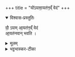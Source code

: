 +++
title = "यो॑ऽपामा॒यत॑न॒व्ँ वेद॑"
+++
<details open><summary>विश्वास-प्रस्तुतिः</summary>

यो॒॑ ऽपाम् आ॒यत॑न॒व्ँ वेद॑  
आ॒यत॑नवान् भवति ।
</details>

<details><summary>मूलम्</summary>

यो॑ऽपामा॒यत॑न॒व्ँ वेद॑ ।  
आ॒यत॑नवान्भवति ।
</details>

<details><summary>भट्टभास्कर-टीका</summary>

आयतनं स्थानं कारणम् ।  
तच्च यथासम्भवं यथाकथञ्चित् कल्प्यम् ।  
ज्ञानमात्रं फलाय भवति श्रुतिसामर्थ्यात् ।
</details>
